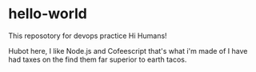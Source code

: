 # hello-world
This reposotory for devops practice
Hi Humans!

Hubot here, I like Node.js and Cofeescript that's what i'm made of I have had taxes on the find them far superior to earth tacos.
